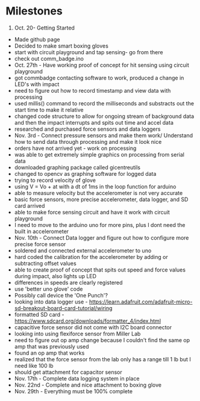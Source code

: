 # Milestones

1. Oct. 20- Getting Started
 * Made github page
 * Decided to make smart boxing gloves
 * start with circuit playground and tap sensing- go from there
 * check out comm_badge.ino
* Oct. 27th - Have working proof of concept for hit sensing using circuit playground
 * got commbadge contacting software to work, produced a change in LED's with impact
 * need to figure out how to record timestamp and view data with processing
 * used millis() command to record the milliseconds and substracts out the start time to make it relative
 * changed code structure to allow for ongoing stream of background data and then the impact interrupts and spits out time and accel data
 * researched and purchased force sensors and data loggers
* Nov. 3rd - Connect pressure sensors and make them work/ Understand how to send data through processing and make it look nice
 * orders have not arrived yet - work on processing
 * was able to get extremely simple graphics on processing from serial data
 * downloaded graphing package called gicentreutils
 * changed to opencv as graphing software for logged data
 * trying to record velocity of glove
 * using V = Vo + at with a dt of 1ms in the loop function for arduino
 * able to measure velocity but the accelerometer is not very accurate
 * basic force sensors, more precise accelerometer, data logger, and SD card arrived
 * able to make force sensing circuit and have it work with circuit playground
 * I need to move to the arduino uno for more pins, plus I dont need the built in accelerometer
* Nov. 10th - Connect Data logger and figure out how to configure more precise force sensor
 * soldered and connected external accelerometer to uno
 * hard coded the calibration for the accelerometer by adding or subtracting offset values
 * able to create proof of concept that spits out speed and force values during impact, also lights up LED
 * differences in speeds are clearly registered
 * use 'better uno glove' code
 * Possibly call device the 'One Punch'?
 * looking into data logger use - https://learn.adafruit.com/adafruit-micro-sd-breakout-board-card-tutorial/wiring
 * formatted SD card - https://www.sdcard.org/downloads/formatter_4/index.html
 * capacitive force sensor did not come with I2C board connector
 * looking into using flexiforce sensor from Miller Lab
 * need to figure out op amp change because I couldn't find the same op amp that was previously used
 * found an op amp that works
 * realized that the force sensor from the lab only has a range till 1 lb but I need like 100 lb
 * should get attachment for capacitor sensor
* Nov. 17th - Complete data logging system in place
* Nov. 22nd - Complete and nice attachment to boxing glove
* Nov. 29th - Everything must be 100% complete
 
